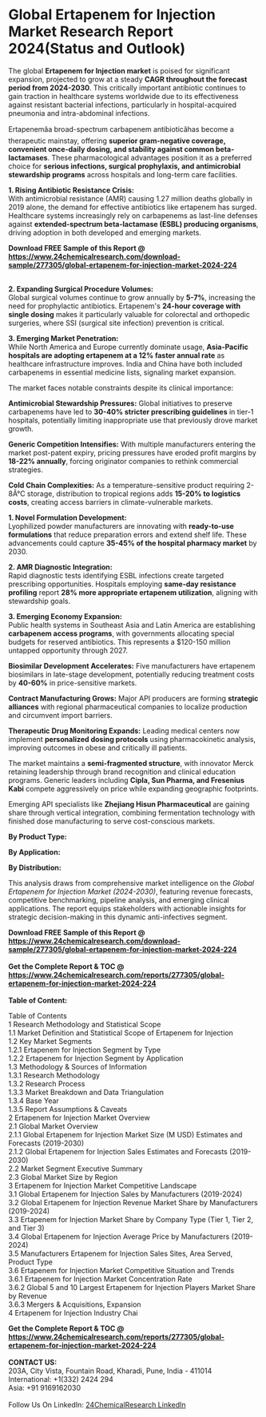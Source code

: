 <h1>Global Ertapenem for Injection Market Research Report 2024(Status and Outlook)</h1><p>The global <strong>Ertapenem for Injection market</strong> is poised for significant expansion, projected to grow at a steady <strong>CAGR throughout the forecast period from 2024-2030</strong>. This critically important antibiotic continues to gain traction in healthcare systems worldwide due to its effectiveness against resistant bacterial infections, particularly in hospital-acquired pneumonia and intra-abdominal infections.</p><p>Ertapenemâa broad-spectrum carbapenem antibioticâhas become a therapeutic mainstay, offering <strong>superior gram-negative coverage, convenient once-daily dosing, and stability against common beta-lactamases</strong>. These pharmacological advantages position it as a preferred choice for <strong>serious infections, surgical prophylaxis, and antimicrobial stewardship programs</strong> across hospitals and long-term care facilities.</p><p><strong>1. Rising Antibiotic Resistance Crisis:</strong><br>
With antimicrobial resistance (AMR) causing 1.27 million deaths globally in 2019 alone, the demand for effective antibiotics like ertapenem has surged. Healthcare systems increasingly rely on carbapenems as last-line defenses against <strong>extended-spectrum beta-lactamase (ESBL) producing organisms</strong>, driving adoption in both developed and emerging markets.</p><div><b>Download FREE Sample of this Report @ 
            <a href="https://www.24chemicalresearch.com/download-sample/277305/global-ertapenem-for-injection-market-2024-224">
            https://www.24chemicalresearch.com/download-sample/277305/global-ertapenem-for-injection-market-2024-224</a></b></div><br><p><strong>2. Expanding Surgical Procedure Volumes:</strong><br>
Global surgical volumes continue to grow annually by <strong>5-7%</strong>, increasing the need for prophylactic antibiotics. Ertapenem's <strong>24-hour coverage with single dosing</strong> makes it particularly valuable for colorectal and orthopedic surgeries, where SSI (surgical site infection) prevention is critical.</p><p><strong>3. Emerging Market Penetration:</strong><br>
While North America and Europe currently dominate usage, <strong>Asia-Pacific hospitals are adopting ertapenem at a 12% faster annual rate</strong> as healthcare infrastructure improves. India and China have both included carbapenems in essential medicine lists, signaling market expansion.</p><p>The market faces notable constraints despite its clinical importance:</p><p><strong>Antimicrobial Stewardship Pressures:</strong> Global initiatives to preserve carbapenems have led to <strong>30-40% stricter prescribing guidelines</strong> in tier-1 hospitals, potentially limiting inappropriate use that previously drove market growth.</p><p><strong>Generic Competition Intensifies:</strong> With multiple manufacturers entering the market post-patent expiry, pricing pressures have eroded profit margins by <strong>18-22% annually</strong>, forcing originator companies to rethink commercial strategies.</p><p><strong>Cold Chain Complexities:</strong> As a temperature-sensitive product requiring 2-8Â°C storage, distribution to tropical regions adds <strong>15-20% to logistics costs</strong>, creating access barriers in climate-vulnerable markets.</p><p><strong>1. Novel Formulation Development:</strong><br>
Lyophilized powder manufacturers are innovating with <strong>ready-to-use formulations</strong> that reduce preparation errors and extend shelf life. These advancements could capture <strong>35-45% of the hospital pharmacy market</strong> by 2030.</p><p><strong>2. AMR Diagnostic Integration:</strong><br>
Rapid diagnostic tests identifying ESBL infections create targeted prescribing opportunities. Hospitals employing <strong>same-day resistance profiling</strong> report <strong>28% more appropriate ertapenem utilization</strong>, aligning with stewardship goals.</p><p><strong>3. Emerging Economy Expansion:</strong><br>
Public health systems in Southeast Asia and Latin America are establishing <strong>carbapenem access programs</strong>, with governments allocating special budgets for reserved antibiotics. This represents a $120-150 million untapped opportunity through 2027.</p><p><strong>Biosimilar Development Accelerates:</strong> Five manufacturers have ertapenem biosimilars in late-stage development, potentially reducing treatment costs by <strong>40-60%</strong> in price-sensitive markets.</p><p><strong>Contract Manufacturing Grows:</strong> Major API producers are forming <strong>strategic alliances</strong> with regional pharmaceutical companies to localize production and circumvent import barriers.</p><p><strong>Therapeutic Drug Monitoring Expands:</strong> Leading medical centers now implement <strong>personalized dosing protocols</strong> using pharmacokinetic analysis, improving outcomes in obese and critically ill patients.</p><p>The market maintains a <strong>semi-fragmented structure</strong>, with innovator Merck retaining leadership through brand recognition and clinical education programs. Generic leaders including <strong>Cipla, Sun Pharma, and Fresenius Kabi</strong> compete aggressively on price while expanding geographic footprints.</p><p>Emerging API specialists like <strong>Zhejiang Hisun Pharmaceutical</strong> are gaining share through vertical integration, combining fermentation technology with finished dose manufacturing to serve cost-conscious markets.</p><p><strong>By Product Type:</strong></p><p><strong>By Application:</strong></p><p><strong>By Distribution:</strong></p><p>This analysis draws from comprehensive market intelligence on the <em>Global Ertapenem for Injection Market (2024-2030)</em>, featuring revenue forecasts, competitive benchmarking, pipeline analysis, and emerging clinical applications. The report equips stakeholders with actionable insights for strategic decision-making in this dynamic anti-infectives segment.</p><div><b>Download FREE Sample of this Report @ 
            <a href="https://www.24chemicalresearch.com/download-sample/277305/global-ertapenem-for-injection-market-2024-224">
            https://www.24chemicalresearch.com/download-sample/277305/global-ertapenem-for-injection-market-2024-224</a></b></div><br><div><b>Get the Complete Report & TOC @ 
            <a href="https://www.24chemicalresearch.com/reports/277305/global-ertapenem-for-injection-market-2024-224">
            https://www.24chemicalresearch.com/reports/277305/global-ertapenem-for-injection-market-2024-224</a></b></div><br>
            <b>Table of Content:</b><p>Table of Contents<br />
1 Research Methodology and Statistical Scope<br />
1.1 Market Definition and Statistical Scope of Ertapenem for Injection<br />
1.2 Key Market Segments<br />
1.2.1 Ertapenem for Injection Segment by Type<br />
1.2.2 Ertapenem for Injection Segment by Application<br />
1.3 Methodology & Sources of Information<br />
1.3.1 Research Methodology<br />
1.3.2 Research Process<br />
1.3.3 Market Breakdown and Data Triangulation<br />
1.3.4 Base Year<br />
1.3.5 Report Assumptions & Caveats<br />
2 Ertapenem for Injection Market Overview<br />
2.1 Global Market Overview<br />
2.1.1 Global Ertapenem for Injection Market Size (M USD) Estimates and Forecasts (2019-2030)<br />
2.1.2 Global Ertapenem for Injection Sales Estimates and Forecasts (2019-2030)<br />
2.2 Market Segment Executive Summary<br />
2.3 Global Market Size by Region<br />
3 Ertapenem for Injection Market Competitive Landscape<br />
3.1 Global Ertapenem for Injection Sales by Manufacturers (2019-2024)<br />
3.2 Global Ertapenem for Injection Revenue Market Share by Manufacturers (2019-2024)<br />
3.3 Ertapenem for Injection Market Share by Company Type (Tier 1, Tier 2, and Tier 3)<br />
3.4 Global Ertapenem for Injection Average Price by Manufacturers (2019-2024)<br />
3.5 Manufacturers Ertapenem for Injection Sales Sites, Area Served, Product Type<br />
3.6 Ertapenem for Injection Market Competitive Situation and Trends<br />
3.6.1 Ertapenem for Injection Market Concentration Rate<br />
3.6.2 Global 5 and 10 Largest Ertapenem for Injection Players Market Share by Revenue<br />
3.6.3 Mergers & Acquisitions, Expansion<br />
4 Ertapenem for Injection Industry Chai</p><div><b>Get the Complete Report & TOC @ 
            <a href="https://www.24chemicalresearch.com/reports/277305/global-ertapenem-for-injection-market-2024-224">
            https://www.24chemicalresearch.com/reports/277305/global-ertapenem-for-injection-market-2024-224</a></b></div><br><b>CONTACT US:</b><br>
            203A, City Vista, Fountain Road, Kharadi, Pune, India - 411014<br>
            International: +1(332) 2424 294<br>
            Asia: +91 9169162030 <br><br>
            Follow Us On LinkedIn: <a href="https://www.linkedin.com/company/24chemicalresearch/">24ChemicalResearch LinkedIn</a>